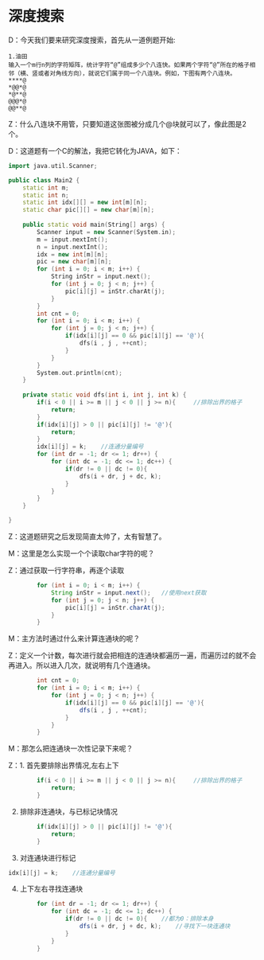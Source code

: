 # 深度搜索   

D：今天我们要来研究深度搜索，首先从一道例题开始:   

```
1.油田
输入一个m行n列的字符矩阵，统计字符“@”组成多少个八连快。如果两个字符“@”所在的格子相邻（横、竖或者对角线方向），就说它们属于同一个八连块。例如，下图有两个八连块。
****@
*@@*@
*@**@
@@@*@
@@**@
```
Z：什么八连块不用管，只要知道这张图被分成几个@块就可以了，像此图是2个。   

D：这道题有一个C的解法，我把它转化为JAVA，如下：

```c++
import java.util.Scanner;

public class Main2 {
	static int m;
	static int n;
	static int idx[][] = new int[m][n];
	static char pic[][] = new char[m][n];
	
	public static void main(String[] args) {
		Scanner input = new Scanner(System.in);
		m = input.nextInt();
		n = input.nextInt();
		idx = new int[m][n];
		pic = new char[m][n];
		for (int i = 0; i < m; i++) {
			String inStr = input.next();
			for (int j = 0; j < n; j++) {
				pic[i][j] = inStr.charAt(j);
			}
		}
		int cnt = 0;
		for (int i = 0; i < m; i++) {
			for (int j = 0; j < n; j++) {
				if(idx[i][j] == 0 && pic[i][j] == '@'){
					dfs(i , j , ++cnt);
				}
			}
		}
		System.out.println(cnt);
	}
 
	private static void dfs(int i, int j, int k) {
		if(i < 0 || i >= m || j < 0 || j >= n){     //排除出界的格子
			return;
		}
		if(idx[i][j] > 0 || pic[i][j] != '@'){
			return;
		}
		idx[i][j] = k;    //连通分量编号
		for (int dr = -1; dr <= 1; dr++) {
			for (int dc = -1; dc <= 1; dc++) {
				if(dr != 0 || dc != 0){
					dfs(i + dr, j + dc, k);
				}
			}
		}
	}

}
```

Z：这道题研究之后发现简直太帅了，太有智慧了。

M：这里是怎么实现一个个读取char字符的呢？

Z：通过获取一行字符串，再逐个读取

```java
		for (int i = 0; i < m; i++) {
			String inStr = input.next();   //使用next获取
			for (int j = 0; j < n; j++) {
				pic[i][j] = inStr.charAt(j);
			}
		}
```

M：主方法时通过什么来计算连通块的呢？

Z：定义一个计数，每次进行就会把相连的连通块都遍历一遍，而遍历过的就不会再进入。所以进入几次，就说明有几个连通块。

```java
		int cnt = 0;
		for (int i = 0; i < m; i++) {
			for (int j = 0; j < n; j++) {
				if(idx[i][j] == 0 && pic[i][j] == '@'){
					dfs(i , j , ++cnt);
				}
			}
		}
```

M：那怎么把连通块一次性记录下来呢？

Z：1. 首先要排除出界情况,左右上下

```java
		if(i < 0 || i >= m || j < 0 || j >= n){     //排除出界的格子
			return;
		}
```

2. 排除非连通块，与已标记块情况

```java
		if(idx[i][j] > 0 || pic[i][j] != '@'){
			return;
		}
```

3. 对连通块进行标记

```java
idx[i][j] = k;    //连通分量编号
```

4. 上下左右寻找连通块

```java
		for (int dr = -1; dr <= 1; dr++) {
			for (int dc = -1; dc <= 1; dc++) {
				if(dr != 0 || dc != 0){    //都为0：排除本身
					dfs(i + dr, j + dc, k);    //寻找下一块连通块
				}
			}
		}
```



